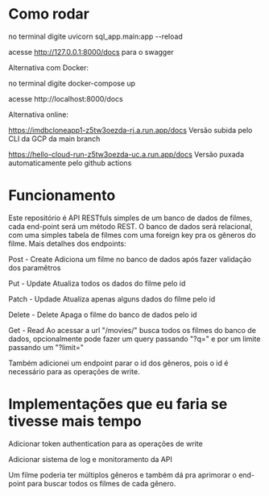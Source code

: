 # Como rodar

no terminal digite uvicorn sql_app.main:app --reload

acesse http://127.0.0.1:8000/docs para o swagger

Alternativa com Docker:

no terminal digite docker-compose up

acesse http://localhost:8000/docs

Alternativa online:

https://imdbcloneapp1-z5tw3oezda-rj.a.run.app/docs
Versão subida pelo CLI da GCP da main branch

https://hello-cloud-run-z5tw3oezda-uc.a.run.app/docs
Versão puxada automaticamente pelo github actions

# Funcionamento

Este repositório é API RESTfuls simples de um banco de dados de filmes, cada end-point será um método REST. O banco de dados será relacional, com uma simples tabela de filmes com uma foreign key pra os gêneros do filme. Mais detalhes dos endpoints:

Post - Create
Adiciona um filme no banco de dados após fazer validação dos paramêtros

Put - Update
Atualiza todos os dados do filme pelo id

Patch - Updade
Atualiza apenas alguns dados do filme pelo id

Delete - Delete
Apaga o filme do banco de dados pelo id

Get - Read
Ao acessar a url "/movies/" busca todos os filmes do banco de dados, opcionalmente pode fazer um query passando "?q=" e por um limite passando um "?limit="

Também adicionei um endpoint parar o id dos gêneros, pois o id é necessário para as operações de write.


# Implementações que eu faria se tivesse mais tempo

Adicionar token authentication para as operações de write

Adicionar sistema de log e monitoramento da API

Um filme poderia ter múltiplos gêneros e também dá pra aprimorar o end-point para buscar todos os filmes de cada gênero.